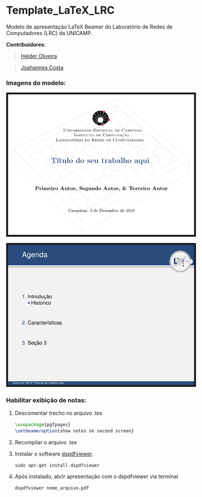 # Template_LaTeX_LRC
Modelo de apresentação LaTeX Beamer do Laboratório de Redes de Computadores (LRC) da UNICAMP.

**Contribuidores**:

> [Helder Oliveira](http://www.lrc.ic.unicamp.br/~helder "Helder's Homepage")

> [Joahannes Costa](http://www.lrc.ic.unicamp.br/~joahannes "Joahannes' Homepage")

### Imagens do modelo: ###

<p align="center">
	<img src="https://github.com/joahannes/Template_LaTeX_LRC/blob/master/images/template1.png" border="5" width="600"/>
</p>

<p align="center">
	<img src="https://github.com/joahannes/Template_LaTeX_LRC/blob/master/images/template2.png" border="5" width="600"/>
</p>

### Habilitar exibição de notas: ###

1. Descomentar trecho no arquivo .tex

	```tex
	\usepackage{pgfpages}
	\setbeameroption{show notes on second screen}
	```
	
2. Recompilar o arquivo .tex

3. Instalar o software [dspdfviewer](https://dspdfviewer.danny-edel.de/).
	
	```shellscript
	sudo apt-get install dspdfviewer
	```

4. Após instalado, abrir apresentação com o dspdfviewer via terminal
	
	```shellscript
	dspdfviewer nome_arquivo.pdf
	```
